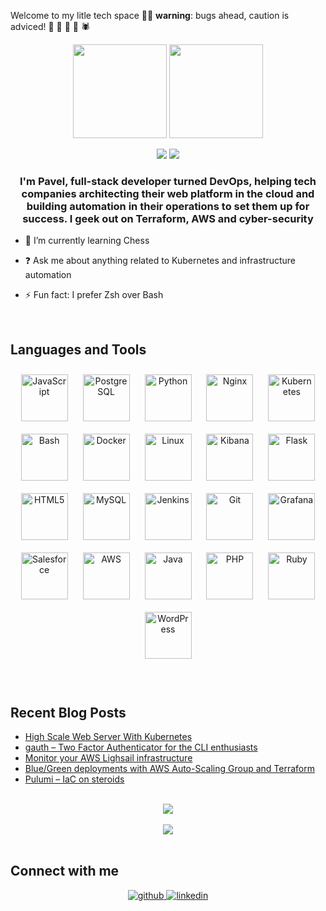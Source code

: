 Welcome to my litle tech space 👋🏻 **warning**: bugs ahead, caution is adviced! 🐞 🐜 🦟 🦗 🕷

<p align=center>
  <img height="150px" src="https://github-readme-stats.vercel.app/api?username=pab1it0&show_icons=true&theme=tokyonight&hide_title=true&count_private=true" />
  <img height="150px" src="https://github-readme-stats.vercel.app/api/top-langs/?username=pab1it0&layout=compact&hide=html,Makefile&text_color=daf7dc&bg_color=151515" />
</p>

<p align=center>
  <img src="https://komarev.com/ghpvc/?username=pab1it0" />
  <img src="https://hits.seeyoufarm.com/api/count/incr/badge.svg?url=https%3A%2F%2Fgithub.com%2Fpab1it0&count_bg=%23DDC3FF&title_bg=%23555555&icon=&icon_color=%23E7E7E7&title=hits&edge_flat=false" />
</p>

### <div align="center">I'm Pavel, full-stack developer turned DevOps, helping tech companies architecting their web platform in the cloud and building automation in their operations to set them up for success. I  geek out on Terraform, AWS and cyber-security</div>  
  

- 🌱 I’m currently learning Chess
  

- ❓ Ask me about anything related to Kubernetes and infrastructure automation 
  

- ⚡ Fun fact: I prefer Zsh over Bash  
  

<br/>  


## Languages and Tools  
<div align="center">  
<img style="margin: 10px" src="https://profilinator.rishav.dev/skills-assets/javascript-original.svg" alt="JavaScript" height="75" />  
<img style="margin: 10px" src="https://profilinator.rishav.dev/skills-assets/postgresql-original-wordmark.svg" alt="PostgreSQL" height="75" />  
<img style="margin: 10px" src="https://profilinator.rishav.dev/skills-assets/python-original.svg" alt="Python" height="75" />  
<img style="margin: 10px" src="https://profilinator.rishav.dev/skills-assets/nginx-original.svg" alt="Nginx" height="75" />  
<img style="margin: 10px" src="https://profilinator.rishav.dev/skills-assets/kubernetes-icon.svg" alt="Kubernetes" height="75" />  
<img style="margin: 10px" src="https://profilinator.rishav.dev/skills-assets/gnu_bash-icon.svg" alt="Bash" height="75" />  
<img style="margin: 10px" src="https://profilinator.rishav.dev/skills-assets/docker-original-wordmark.svg" alt="Docker" height="75" />  
<img style="margin: 10px" src="https://profilinator.rishav.dev/skills-assets/linux-original.svg" alt="Linux" height="75" />  
<img style="margin: 10px" src="https://profilinator.rishav.dev/skills-assets/kibana.png" alt="Kibana" height="75" />  
<img style="margin: 10px" src="https://profilinator.rishav.dev/skills-assets/flask.png" alt="Flask" height="75" />  
<img style="margin: 10px" src="https://profilinator.rishav.dev/skills-assets/html5-original-wordmark.svg" alt="HTML5" height="75" />  
<img style="margin: 10px" src="https://profilinator.rishav.dev/skills-assets/mysql-original-wordmark.svg" alt="MySQL" height="75" />  
<img style="margin: 10px" src="https://profilinator.rishav.dev/skills-assets/jenkins-icon.svg" alt="Jenkins" height="75" />  
<img style="margin: 10px" src="https://profilinator.rishav.dev/skills-assets/git-scm-icon.svg" alt="Git" height="75" />  
<img style="margin: 10px" src="https://profilinator.rishav.dev/skills-assets/grafana.png" alt="Grafana" height="75" />  
<img style="margin: 10px" src="https://profilinator.rishav.dev/skills-assets/salesforce.png" alt="Salesforce" height="75" />  
<img style="margin: 10px" src="https://profilinator.rishav.dev/skills-assets/amazonwebservices-original-wordmark.svg" alt="AWS" height="75" />  
<img style="margin: 10px" src="https://profilinator.rishav.dev/skills-assets/java-original-wordmark.svg" alt="Java" height="75" />  
<img style="margin: 10px" src="https://profilinator.rishav.dev/skills-assets/php-original.svg" alt="PHP" height="75" />  
<img style="margin: 10px" src="https://profilinator.rishav.dev/skills-assets/ruby-original-wordmark.svg" alt="Ruby" height="75" />  
<img style="margin: 10px" src="https://profilinator.rishav.dev/skills-assets/wordpress.png" alt="WordPress" height="75" />  
</div>  

<br/>  
  

<br/>  



## Recent Blog Posts  
<!-- BLOG-POST-LIST:START -->
- [High Scale Web Server With Kubernetes](https://www.cloudefined.com/high-scale-web-server-with-kubernetes/)
- [gauth – Two Factor Authenticator for the CLI enthusiasts](https://www.cloudefined.com/gauth-two-factor-authenticator-for-the-cli-enthusiasts/)
- [Monitor your AWS Lighsail infrastructure](https://www.cloudefined.com/monitor-your-aws-lighsail-instances/)
- [Blue/Green deployments with AWS Auto-Scaling Group and Terraform](https://www.cloudefined.com/aws-blue-green-deployments-with-auto-scaling-group-and-terraform/)
- [Pulumi – IaC on steroids](https://www.cloudefined.com/pulumi-iac-on-steroids/)
<!-- BLOG-POST-LIST:END -->  

<br/>  

<div align="center"><img src="https://spotify-github-profile.vercel.app/api/view?uid=12181783937&cover_image=true&theme=default" /></div>  

<br/>  

<div align="center">
<img src="https://komarev.com/ghpvc/?username=pab1it0&&style=flat-square" align="center" />
</div>  
  

<br/>  

## Connect with me  
<div align="center">
<a href="https://github.com/pab1it0" target="_blank">
<img src=https://img.shields.io/badge/github-%2324292e.svg?&style=for-the-badge&logo=github&logoColor=white alt=github style="margin-bottom: 5px;" />
</a>
<a href="https://linkedin.com/in/pavelshklovsky" target="_blank">
<img src=https://img.shields.io/badge/linkedin-%231E77B5.svg?&style=for-the-badge&logo=linkedin&logoColor=white alt=linkedin style="margin-bottom: 5px;" />
</a>  
</div>  
